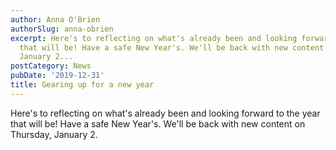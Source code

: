 ```yaml
---
author: Anna O'Brien
authorSlug: anna-obrien
excerpt: Here's to reflecting on what's already been and looking forward to the year
  that will be! Have a safe New Year's. We'll be back with new content on Thursday,
  January 2...
postCategory: News
pubDate: '2019-12-31'
title: Gearing up for a new year
---
```

Here's to reflecting on what's already been and looking forward to the year that will be! Have a safe New Year's. We'll be back with new content on Thursday, January 2.